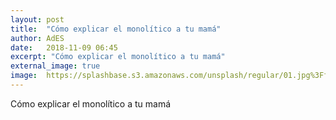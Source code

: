 ```yaml
---
layout: post
title:  "Cómo explicar el monolítico a tu mamá"
author: AdES
date:   2018-11-09 06:45
excerpt: "Cómo explicar el monolítico a tu mamá"
external_image: true
image:  https://splashbase.s3.amazonaws.com/unsplash/regular/01.jpg%3Ffit%3Dcrop%26fm%3Djpg%26h%3D650%26q%3D75%26w%3D950
---
```

Cómo explicar el monolítico a tu mamá